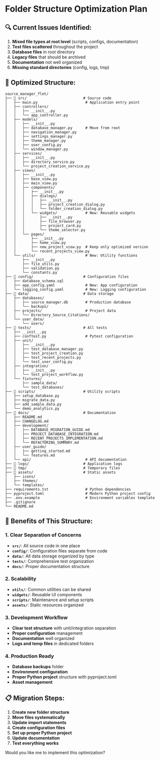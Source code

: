 # Folder Structure Optimization Plan

## 🔍 **Current Issues Identified:**

1. **Mixed file types at root level** (scripts, configs, documentation)
2. **Test files scattered** throughout the project
3. **Database files** in root directory
4. **Legacy files** that should be archived
5. **Documentation** not well organized
6. **Missing standard directories** (config, logs, tmp)

## 🎯 **Optimized Structure:**

```
source_manager_flet/
├── 📁 src/                          # Source code
│   ├── main.py                      # Application entry point
│   ├── controllers/
│   │   ├── __init__.py
│   │   └── app_controller.py
│   ├── models/
│   │   ├── __init__.py
│   │   ├── database_manager.py      # Move from root
│   │   ├── navigation_manager.py
│   │   ├── settings_manager.py
│   │   ├── theme_manager.py
│   │   ├── user_config.py
│   │   └── window_manager.py
│   ├── services/
│   │   ├── __init__.py
│   │   ├── directory_service.py
│   │   └── project_creation_service.py
│   ├── views/
│   │   ├── __init__.py
│   │   ├── base_view.py
│   │   ├── main_view.py
│   │   ├── components/
│   │   │   ├── __init__.py
│   │   │   ├── dialogs/
│   │   │   │   ├── __init__.py
│   │   │   │   ├── project_creation_dialog.py
│   │   │   │   └── folder_creation_dialog.py
│   │   │   └── widgets/             # New: Reusable widgets
│   │   │       ├── __init__.py
│   │   │       ├── file_browser.py
│   │   │       ├── project_card.py
│   │   │       └── theme_selector.py
│   │   └── pages/
│   │       ├── __init__.py
│   │       ├── home_view.py
│   │       ├── new_project_view.py  # Keep only optimized version
│   │       └── recent_projects_view.py
│   └── utils/                       # New: Utility functions
│       ├── __init__.py
│       ├── file_utils.py
│       ├── validation.py
│       └── constants.py
├── 📁 config/                       # Configuration files
│   ├── database_schema.sql
│   ├── app_config.yaml              # New: App configuration
│   └── logging_config.yaml          # New: Logging configuration
├── 📁 data/                         # Data storage
│   ├── databases/
│   │   ├── source_manager.db        # Production database
│   │   └── backups/
│   ├── projects/                    # Project data
│   │   └── Directory_Source_Citations/
│   └── user_data/
│       └── users/
├── 📁 tests/                        # All tests
│   ├── __init__.py
│   ├── conftest.py                  # Pytest configuration
│   ├── unit/
│   │   ├── __init__.py
│   │   ├── test_database_manager.py
│   │   ├── test_project_creation.py
│   │   ├── test_recent_projects.py
│   │   └── test_user_config.py
│   ├── integration/
│   │   ├── __init__.py
│   │   └── test_project_workflow.py
│   └── fixtures/
│       ├── sample_data/
│       └── test_databases/
├── 📁 scripts/                      # Utility scripts
│   ├── setup_database.py
│   ├── migrate_data.py
│   ├── add_sample_data.py
│   └── demo_analytics.py
├── 📁 docs/                         # Documentation
│   ├── README.md
│   ├── CHANGELOG.md
│   ├── development/
│   │   ├── DATABASE_MIGRATION_GUIDE.md
│   │   ├── PROJECT_DATABASE_INTEGRATION.md
│   │   ├── RECENT_PROJECTS_IMPLEMENTATION.md
│   │   └── REFACTORING_SUMMARY.md
│   ├── user_guide/
│   │   ├── getting_started.md
│   │   └── features.md
│   └── api/                         # API documentation
├── 📁 logs/                         # Application logs
├── 📁 tmp/                          # Temporary files
├── 📁 assets/                       # Static assets
│   ├── icons/
│   ├── themes/
│   └── templates/
├── requirements.txt                 # Python dependencies
├── pyproject.toml                   # Modern Python project config
├── .env.example                     # Environment variables template
├── .gitignore
└── README.md
```

## 🚀 **Benefits of This Structure:**

### **1. Clear Separation of Concerns**
- **`src/`**: All source code in one place
- **`config/`**: Configuration files separate from code
- **`data/`**: All data storage organized by type
- **`tests/`**: Comprehensive test organization
- **`docs/`**: Proper documentation structure

### **2. Scalability**
- **`utils/`**: Common utilities can be shared
- **`widgets/`**: Reusable UI components
- **`scripts/`**: Maintenance and setup scripts
- **`assets/`**: Static resources organized

### **3. Development Workflow**
- **Clear test structure** with unit/integration separation
- **Proper configuration** management
- **Documentation** well organized
- **Logs and temp files** in dedicated folders

### **4. Production Ready**
- **Database backups** folder
- **Environment configuration**
- **Proper Python project** structure with pyproject.toml
- **Asset management**

## 📋 **Migration Steps:**

1. **Create new folder structure**
2. **Move files systematically**
3. **Update import statements**
4. **Create configuration files**
5. **Set up proper Python project**
6. **Update documentation**
7. **Test everything works**

Would you like me to implement this optimization?
